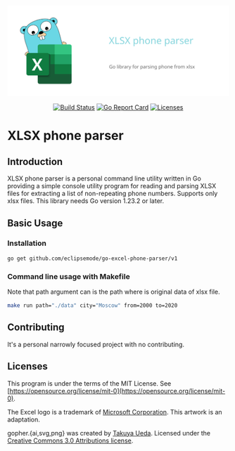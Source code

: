 <p align="center"><img width="650" src="excelize_logo.svg" alt="Excelize logo"></p>

<p align="center">
    <a href="https://github.com/xuri/excelize/actions/workflows/go.yml"><img src="https://github.com/xuri/excelize/actions/workflows/go.yml/badge.svg" alt="Build Status"></a>
    <a href="https://goreportcard.com/report/github.com/eclipsemode/go-excel-phone-parser/v1"><img src="https://goreportcard.com/badge/github.com/xuri/excelize/v2" alt="Go Report Card"></a>
    <a href="https://opensource.org/license/mit-0"><img src="https://img.shields.io/badge/license-mit-orange.svg" alt="Licenses"></a>
</p>

# XLSX phone parser

## Introduction

XLSX phone parser is a personal command line utility written in Go providing a simple console utility program for reading and parsing XLSX files for extracting a list of non-repeating phone numbers. Supports only xlsx files. This library needs Go version 1.23.2 or later.

## Basic Usage

### Installation

```bash
go get github.com/eclipsemode/go-excel-phone-parser/v1
```

### Command line usage with Makefile

Note that path argument can is the path where is original data of xlsx file.

```bash
make run path="./data" city="Moscow" from=2000 to=2020
```

## Contributing

It's a personal narrowly focused project with no contributing.

## Licenses

This program is under the terms of the MIT License. See [https://opensource.org/license/mit-0](https://opensource.org/license/mit-0).

The Excel logo is a trademark of [Microsoft Corporation](https://aka.ms/trademarks-usage). This artwork is an adaptation.

gopher.{ai,svg,png} was created by [Takuya Ueda](https://twitter.com/tenntenn). Licensed under the [Creative Commons 3.0 Attributions license](http://creativecommons.org/licenses/by/3.0/).